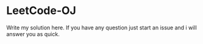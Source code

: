 # LeetCode-OJ
Write my solution here. If you have any question just start an issue and i will answer you as quick.
